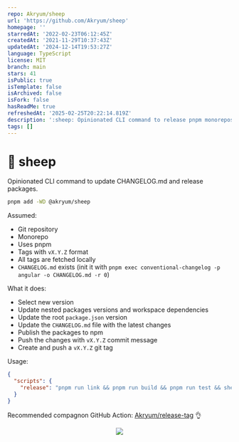 ```yaml
---
repo: Akryum/sheep
url: 'https://github.com/Akryum/sheep'
homepage: ''
starredAt: '2022-02-23T06:12:45Z'
createdAt: '2021-11-29T10:37:43Z'
updatedAt: '2024-12-14T19:53:27Z'
language: TypeScript
license: MIT
branch: main
stars: 41
isPublic: true
isTemplate: false
isArchived: false
isFork: false
hasReadMe: true
refreshedAt: '2025-02-25T20:22:14.819Z'
description: ':sheep: Opinionated CLI command to release pnpm monorepos'
tags: []
---
```


# 🐑️ sheep

Opinionated CLI command to update CHANGELOG.md and release packages.

```bash
pnpm add -WD @akryum/sheep
```

Assumed:
- Git repository
- Monorepo
- Uses pnpm
- Tags with `vX.Y.Z` format
- All tags are fetched locally
- `CHANGELOG.md` exists (init it with `pnpm exec conventional-changelog -p angular -o CHANGELOG.md -r 0`)

What it does:
- Select new version
- Update nested packages versions and workspace dependencies
- Update the root `package.json` version
- Update the `CHANGELOG.md` file with the latest changes
- Publish the packages to npm
- Push the changes with `vX.Y.Z` commit message
- Create and push a `vX.Y.Z` git tag

Usage:

```json
{
  "scripts": {
    "release": "pnpm run link && pnpm run build && pnpm run test && sheep release -b main"
  }
}
```

Recommended compagnon GitHub Action: [Akryum/release-tag](https://github.com/Akryum/release-tag) :ok_hand:

<p align="center">
  <a href="https://guillaume-chau.info/sponsors/" target="_blank">
    <img src='https://akryum.netlify.app/sponsors.svg'/>
  </a>
</p>
